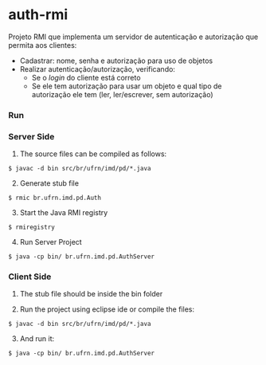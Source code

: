 # auth-rmi

Projeto RMI que implementa um servidor de autenticação e autorização que permita aos clientes:
- Cadastrar: nome, senha e autorização para uso de objetos
- Realizar autenticação/autorização, verificando:
    - Se o *login* do cliente está correto
    - Se ele tem autorização para usar um objeto e qual tipo de autorização ele tem (ler, ler/escrever, sem autorização)


### Run

### Server Side

1. The source files can be compiled as follows:
```
$ javac -d bin src/br/ufrn/imd/pd/*.java
```

2. Generate stub file
```
$ rmic br.ufrn.imd.pd.Auth
```

3. Start the Java RMI registry
```
$ rmiregistry
```

4. Run Server Project 
```
$ java -cp bin/ br.ufrn.imd.pd.AuthServer
```

### Client Side

1. The stub file should be inside the bin folder 

2. Run the project using eclipse ide or compile the files:
```
$ javac -d bin src/br/ufrn/imd/pd/*.java
```

3. And run it:
```
$ java -cp bin/ br.ufrn.imd.pd.AuthServer
```